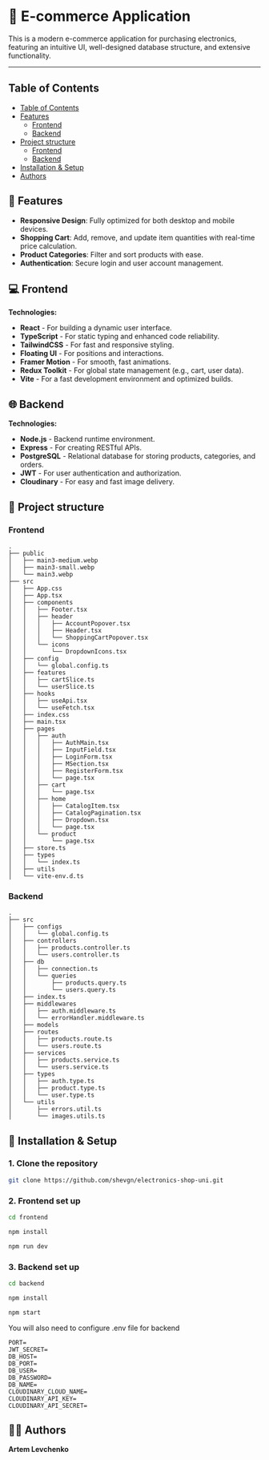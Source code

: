 # 🛒 E-commerce Application

This is a modern e-commerce application for purchasing electronics, featuring an intuitive UI, well-designed database structure, and extensive functionality.

---

## Table of Contents

- [Table of Contents](#table-of-contents)
- [Features](#-features)
  - [Frontend](#-frontend)
  - [Backend](#-backend)
- [Project structure](#-project-structure)
  - [Frontend](#frontend)
  - [Backend](#backend)
- [Installation & Setup](#-installation--setup)
- [Authors](#-authors)

## 🚀 Features

- **Responsive Design**: Fully optimized for both desktop and mobile devices.
- **Shopping Cart**: Add, remove, and update item quantities with real-time price calculation.
- **Product Categories**: Filter and sort products with ease.
- **Authentication**: Secure login and user account management.

## 💻 Frontend

**Technologies:**

- **React** - For building a dynamic user interface.
- **TypeScript** - For static typing and enhanced code reliability.
- **TailwindCSS** - For fast and responsive styling.
- **Floating UI** - For positions and interactions.
- **Framer Motion** - For smooth, fast animations.
- **Redux Toolkit** - For global state management (e.g., cart, user data).
- **Vite** - For a fast development environment and optimized builds.

## 🌐 Backend

**Technologies:**

- **Node.js** - Backend runtime environment.
- **Express** - For creating RESTful APIs.
- **PostgreSQL** - Relational database for storing products, categories, and orders.
- **JWT** - For user authentication and authorization.
- **Cloudinary** - For easy and fast image delivery.

## 📁 Project structure

### Frontend

```
.
├── public
│   ├── main3-medium.webp
│   ├── main3-small.webp
│   └── main3.webp
├── src
│   ├── App.css
│   ├── App.tsx
│   ├── components
│   │   ├── Footer.tsx
│   │   ├── header
│   │   │   ├── AccountPopover.tsx
│   │   │   ├── Header.tsx
│   │   │   └── ShoppingCartPopover.tsx
│   │   └── icons
│   │       └── DropdownIcons.tsx
│   ├── config
│   │   └── global.config.ts
│   ├── features
│   │   ├── cartSlice.ts
│   │   └── userSlice.ts
│   ├── hooks
│   │   ├── useApi.tsx
│   │   └── useFetch.tsx
│   ├── index.css
│   ├── main.tsx
│   ├── pages
│   │   ├── auth
│   │   │   ├── AuthMain.tsx
│   │   │   ├── InputField.tsx
│   │   │   ├── LoginForm.tsx
│   │   │   ├── MSection.tsx
│   │   │   ├── RegisterForm.tsx
│   │   │   └── page.tsx
│   │   ├── cart
│   │   │   └── page.tsx
│   │   ├── home
│   │   │   ├── CatalogItem.tsx
│   │   │   ├── CatalogPagination.tsx
│   │   │   ├── Dropdown.tsx
│   │   │   └── page.tsx
│   │   └── product
│   │       └── page.tsx
│   ├── store.ts
│   ├── types
│   │   └── index.ts
│   ├── utils
│   └── vite-env.d.ts
```

### Backend

```
.
├── src
│   ├── configs
│   │   └── global.config.ts
│   ├── controllers
│   │   ├── products.controller.ts
│   │   └── users.controller.ts
│   ├── db
│   │   ├── connection.ts
│   │   └── queries
│   │       ├── products.query.ts
│   │       └── users.query.ts
│   ├── index.ts
│   ├── middlewares
│   │   ├── auth.middleware.ts
│   │   └── errorHandler.middleware.ts
│   ├── models
│   ├── routes
│   │   ├── products.route.ts
│   │   └── users.route.ts
│   ├── services
│   │   ├── products.service.ts
│   │   └── users.service.ts
│   ├── types
│   │   ├── auth.type.ts
│   │   ├── product.type.ts
│   │   └── user.type.ts
│   └── utils
│       ├── errors.util.ts
│       └── images.utils.ts
```

## 🧰 Installation & Setup

### 1. Clone the repository

```bash
git clone https://github.com/shevgn/electronics-shop-uni.git
```

### 2. Frontend set up

```bash
cd frontend

npm install

npm run dev
```

### 3. Backend set up

```bash
cd backend

npm install

npm start
```

You will also need to configure .env file for backend

```.evn.example
PORT=
JWT_SECRET=
DB_HOST=
DB_PORT=
DB_USER=
DB_PASSWORD=
DB_NAME=
CLOUDINARY_CLOUD_NAME=
CLOUDINARY_API_KEY=
CLOUDINARY_API_SECRET=
```

## 👨‍💻 Authors

**Artem Levchenko**
